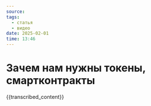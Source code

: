 ```yaml
---
source: 
tags:
  - статья
  - видео
date: 2025-02-01 
time: 13:46
---
```


# Зачем нам нужны токены, смартконтракты

{{transcribed_content}}